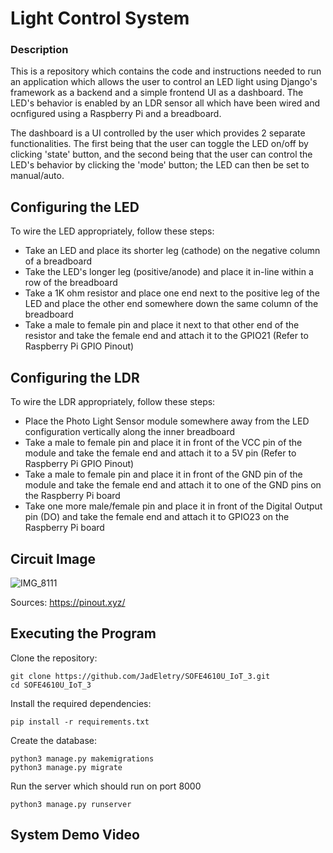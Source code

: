 # Light Control System

### Description

This is a repository which contains the code and instructions needed to run an
application which allows the user to control an LED light using Django's framework
as a backend and a simple frontend UI as a dashboard. The LED's behavior is enabled
by an LDR sensor all which have been wired and ocnfigured using a Raspberry Pi and 
a breadboard. <br>

The dashboard is a UI controlled by the user which provides 2 separate functionalities.
The first being that the user can toggle the LED on/off by clicking 'state' button, and
the second being that the user can control the LED's behavior by clicking the 'mode' 
button; the LED can then be set to manual/auto. 

## Configuring the LED

To wire the LED appropriately, follow these steps:
- Take an LED and place its shorter leg (cathode) on the negative column of a breadboard
- Take the LED's longer leg (positive/anode) and place it in-line within a row of the breadboard
- Take a 1K ohm resistor and place one end next to the positive leg of the LED and place the other end somewhere down the same column of the breadboard
- Take a male to female pin and place it next to that other end of the resistor and take the female end and attach it to the GPIO21 (Refer to Raspberry Pi GPIO Pinout)

## Configuring the LDR

To wire the LDR appropriately, follow these steps:
- Place the Photo Light Sensor module somewhere away from the LED configuration vertically along the inner breadboard
- Take a male to female pin and place it in front of the VCC pin of the module and take the female end and attach it to a 5V pin (Refer to Raspberry Pi GPIO Pinout)
- Take a male to female pin and place it in front of the GND pin of the module and take the female end and attach it to one of the GND pins on the Raspberry Pi board
- Take one more male/female pin and place it in front of the Digital Output pin (DO) and take the female end and attach it to GPIO23 on the Raspberry Pi board

## Circuit Image

![IMG_8111](https://github.com/JadEletry/SOFE4610U_IoT_3/assets/71851213/85ceae7a-7bf6-4415-a97e-2823194c6289)<br>

Sources: https://pinout.xyz/

## Executing the Program

Clone the repository:
```
git clone https://github.com/JadEletry/SOFE4610U_IoT_3.git
cd SOFE4610U_IoT_3
```
Install the required dependencies:
```
pip install -r requirements.txt
```
Create the database:
```
python3 manage.py makemigrations
python3 manage.py migrate
```
Run the server which should run on port 8000
```
python3 manage.py runserver
```
## System Demo Video



